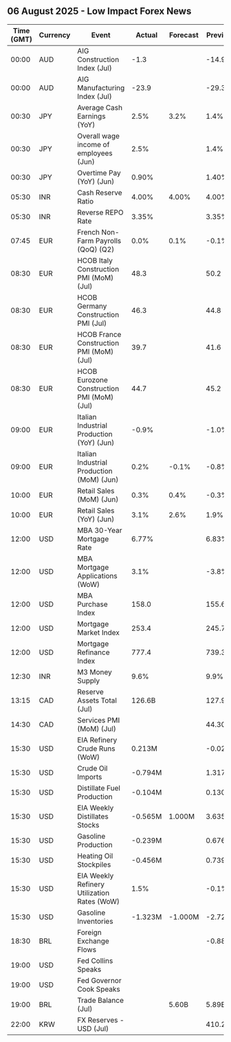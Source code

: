 ## 06 August 2025 - Low Impact Forex News

| Time (GMT) | Currency | Event | Actual | Forecast | Previous |
|------|----------|-------|--------|----------|----------|
| 00:00 | AUD | AIG Construction Index (Jul) | -1.3 |  | -14.9 |
| 00:00 | AUD | AIG Manufacturing Index (Jul) | -23.9 |  | -29.3 |
| 00:30 | JPY | Average Cash Earnings (YoY) | 2.5% | 3.2% | 1.4% |
| 00:30 | JPY | Overall wage income of employees (Jun) | 2.5% |  | 1.4% |
| 00:30 | JPY | Overtime Pay (YoY) (Jun) | 0.90% |  | 1.40% |
| 05:30 | INR | Cash Reserve Ratio | 4.00% | 4.00% | 4.00% |
| 05:30 | INR | Reverse REPO Rate | 3.35% |  | 3.35% |
| 07:45 | EUR | French Non-Farm Payrolls (QoQ) (Q2) | 0.0% | 0.1% | -0.1% |
| 08:30 | EUR | HCOB Italy Construction PMI (MoM) (Jul) | 48.3 |  | 50.2 |
| 08:30 | EUR | HCOB Germany Construction PMI (Jul) | 46.3 |  | 44.8 |
| 08:30 | EUR | HCOB France Construction PMI (MoM) (Jul) | 39.7 |  | 41.6 |
| 08:30 | EUR | HCOB Eurozone Construction PMI (MoM) (Jul) | 44.7 |  | 45.2 |
| 09:00 | EUR | Italian Industrial Production (YoY) (Jun) | -0.9% |  | -1.0% |
| 09:00 | EUR | Italian Industrial Production (MoM) (Jun) | 0.2% | -0.1% | -0.8% |
| 10:00 | EUR | Retail Sales (MoM) (Jun) | 0.3% | 0.4% | -0.3% |
| 10:00 | EUR | Retail Sales (YoY) (Jun) | 3.1% | 2.6% | 1.9% |
| 12:00 | USD | MBA 30-Year Mortgage Rate | 6.77% |  | 6.83% |
| 12:00 | USD | MBA Mortgage Applications (WoW) | 3.1% |  | -3.8% |
| 12:00 | USD | MBA Purchase Index | 158.0 |  | 155.6 |
| 12:00 | USD | Mortgage Market Index | 253.4 |  | 245.7 |
| 12:00 | USD | Mortgage Refinance Index | 777.4 |  | 739.3 |
| 12:30 | INR | M3 Money Supply | 9.6% |  | 9.9% |
| 13:15 | CAD | Reserve Assets Total (Jul) | 126.6B |  | 127.9B |
| 14:30 | CAD | Services PMI (MoM) (Jul) |  |  | 44.30% |
| 15:30 | USD | EIA Refinery Crude Runs (WoW) | 0.213M |  | -0.025M |
| 15:30 | USD | Crude Oil Imports | -0.794M |  | 1.317M |
| 15:30 | USD | Distillate Fuel Production | -0.104M |  | 0.130M |
| 15:30 | USD | EIA Weekly Distillates Stocks | -0.565M | 1.000M | 3.635M |
| 15:30 | USD | Gasoline Production | -0.239M |  | 0.676M |
| 15:30 | USD | Heating Oil Stockpiles | -0.456M |  | 0.739M |
| 15:30 | USD | EIA Weekly Refinery Utilization Rates (WoW) | 1.5% |  | -0.1% |
| 15:30 | USD | Gasoline Inventories | -1.323M | -1.000M | -2.724M |
| 18:30 | BRL | Foreign Exchange Flows |  |  | -0.886B |
| 19:00 | USD | Fed Collins Speaks |  |  |  |
| 19:00 | USD | Fed Governor Cook Speaks |  |  |  |
| 19:00 | BRL | Trade Balance (Jul) |  | 5.60B | 5.89B |
| 22:00 | KRW | FX Reserves - USD (Jul) |  |  | 410.20B |
